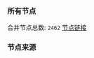 ### 所有节点
合并节点总数: `2462`
[节点链接](https://raw.githubusercontent.com/rzhy1/11/master/sub/sub_merge_base64.txt)

### 节点来源